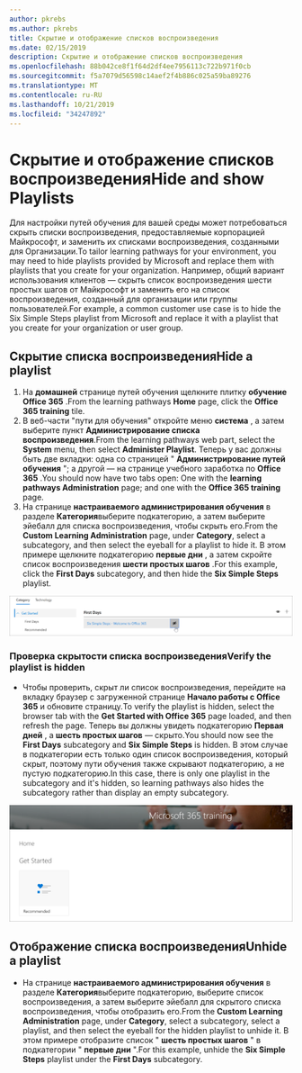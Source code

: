 ```yaml
---
author: pkrebs
ms.author: pkrebs
title: Скрытие и отображение списков воспроизведения
ms.date: 02/15/2019
description: Скрытие и отображение списков воспроизведения
ms.openlocfilehash: 88b042ce8f1f64d2df4ee7956113c722b971f0cb
ms.sourcegitcommit: f5a7079d56598c14aef2f4b886c025a59ba89276
ms.translationtype: MT
ms.contentlocale: ru-RU
ms.lasthandoff: 10/21/2019
ms.locfileid: "34247892"
---
```

# <a name="hide-and-show-playlists"></a><span data-ttu-id="7beb8-103">Скрытие и отображение списков воспроизведения</span><span class="sxs-lookup"><span data-stu-id="7beb8-103">Hide and show Playlists</span></span>

<span data-ttu-id="7beb8-104">Для настройки путей обучения для вашей среды может потребоваться скрыть списки воспроизведения, предоставляемые корпорацией Майкрософт, и заменить их списками воспроизведения, созданными для Организации.</span><span class="sxs-lookup"><span data-stu-id="7beb8-104">To tailor learning pathways for your environment, you may need to hide playlists provided by Microsoft and replace them with playlists that you create for your organization.</span></span> <span data-ttu-id="7beb8-105">Например, общий вариант использования клиентов — скрыть список воспроизведения шести простых шагов от Майкрософт и заменить его на список воспроизведения, созданный для организации или группы пользователей.</span><span class="sxs-lookup"><span data-stu-id="7beb8-105">For example, a common customer use case is to hide the Six Simple Steps playlist from Microsoft and replace it with a playlist that you create for your organization or user group.</span></span> 

## <a name="hide-a-playlist"></a><span data-ttu-id="7beb8-106">Скрытие списка воспроизведения</span><span class="sxs-lookup"><span data-stu-id="7beb8-106">Hide a playlist</span></span>

1. <span data-ttu-id="7beb8-107">На **домашней** странице путей обучения щелкните плитку **обучение Office 365** .</span><span class="sxs-lookup"><span data-stu-id="7beb8-107">From the learning pathways **Home** page, click the **Office 365 training** tile.</span></span>
2. <span data-ttu-id="7beb8-108">В веб-части "пути для обучения" откройте меню **система** , а затем выберите пункт **Администрирование списка воспроизведения**.</span><span class="sxs-lookup"><span data-stu-id="7beb8-108">From the learning pathways web part, select the **System** menu, then select **Administer Playlist**.</span></span> <span data-ttu-id="7beb8-109">Теперь у вас должны быть две вкладки: одна со страницей " **Администрирование путей обучения** "; а другой — на странице учебного заработка по **Office 365** .</span><span class="sxs-lookup"><span data-stu-id="7beb8-109">You should now have two tabs open: One with the **learning pathways Administration** page; and one with the **Office 365 training** page.</span></span> 
3. <span data-ttu-id="7beb8-110">На странице **настраиваемого администрирования обучения** в разделе **Категория**выберите подкатегорию, а затем выберите эйебалл для списка воспроизведения, чтобы скрыть его.</span><span class="sxs-lookup"><span data-stu-id="7beb8-110">From the **Custom Learning Administration** page, under **Category**, select a subcategory, and then select the eyeball for a playlist to hide it.</span></span> <span data-ttu-id="7beb8-111">В этом примере щелкните подкатегорию **первые дни** , а затем скройте список воспроизведения **шести простых шагов** .</span><span class="sxs-lookup"><span data-stu-id="7beb8-111">For this example, click the **First Days** subcategory, and then hide the **Six Simple Steps** playlist.</span></span>  

![кг-хидеплайлист. png](media/cg-hideplaylist.png)

### <a name="verify-the-playlist-is-hidden"></a><span data-ttu-id="7beb8-113">Проверка скрытости списка воспроизведения</span><span class="sxs-lookup"><span data-stu-id="7beb8-113">Verify the playlist is hidden</span></span>
- <span data-ttu-id="7beb8-114">Чтобы проверить, скрыт ли список воспроизведения, перейдите на вкладку браузер с загруженной странице **Начало работы с Office 365** и обновите страницу.</span><span class="sxs-lookup"><span data-stu-id="7beb8-114">To verify the playlist is hidden, select the browser tab with the **Get Started with Office 365** page loaded, and then refresh the page.</span></span> <span data-ttu-id="7beb8-115">Теперь вы должны увидеть подкатегорию **Первая дней** , а **шесть простых шагов** — скрыто.</span><span class="sxs-lookup"><span data-stu-id="7beb8-115">You should now see the **First Days** subcategory and **Six Simple Steps** is hidden.</span></span> <span data-ttu-id="7beb8-116">В этом случае в подкатегории есть только один список воспроизведения, который скрыт, поэтому пути обучения также скрывают подкатегорию, а не пустую подкатегорию.</span><span class="sxs-lookup"><span data-stu-id="7beb8-116">In this case, there is only one playlist in the subcategory and it's hidden, so learning pathways also hides the subcategory rather than display an empty subcategory.</span></span> 

![кг-хидеплайлистрефреш. png](media/cg-hideplaylistrefresh.png)

## <a name="unhide-a-playlist"></a><span data-ttu-id="7beb8-118">Отображение списка воспроизведения</span><span class="sxs-lookup"><span data-stu-id="7beb8-118">Unhide a playlist</span></span>

- <span data-ttu-id="7beb8-119">На странице **настраиваемого администрирования обучения** в разделе **Категория**выберите подкатегорию, выберите список воспроизведения, а затем выберите эйебалл для скрытого списка воспроизведения, чтобы отобразить его.</span><span class="sxs-lookup"><span data-stu-id="7beb8-119">From the **Custom Learning Administration** page, under **Category**, select a subcategory, select a playlist, and then select the eyeball for the hidden playlist to unhide it.</span></span> <span data-ttu-id="7beb8-120">В этом примере отобразите список " **шесть простых шагов** " в подкатегории " **первые дни** ".</span><span class="sxs-lookup"><span data-stu-id="7beb8-120">For this example, unhide the **Six Simple Steps** playlist under the **First Days** subcategory.</span></span>  

